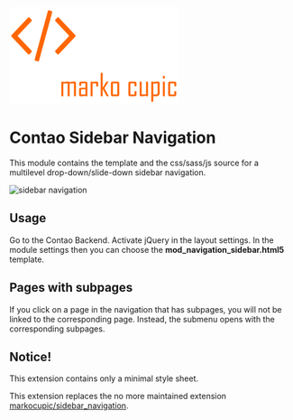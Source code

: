 ![Alt text](docs/logo.png?raw=true "logo")

# Contao Sidebar Navigation

This module contains the template and the css/sass/js source for a multilevel drop-down/slide-down sidebar navigation.

![sidebar navigation](https://github.com/markocupic/markocupic/blob/main/contao-sidebar-navigation/contao-sidebar-navigation.gif)


## Usage
Go to the Contao Backend. Activate jQuery in the layout settings. In the module settings then you can choose the **mod_navigation_sidebar.html5** template. 

## Pages with subpages

If you click on a page in the navigation that has subpages, you will not be linked to the corresponding page. Instead, the submenu opens with the corresponding subpages.

## Notice!
This extension contains only a minimal style sheet.

This extension replaces the no more maintained extension [markocupic/sidebar_navigation](https://github.com/markocupic/sidebar_navigation).
